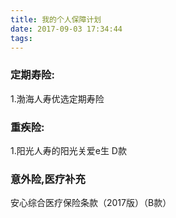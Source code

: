 ```yaml
---
title: 我的个人保障计划
date: 2017-09-03 17:34:44
tags:
---
```

### 定期寿险:
1.渤海人寿优选定期寿险


### 重疾险:
1.阳光人寿的阳光关爱e生 D款

### 意外险,医疗补充
安心综合医疗保险条款（2017版）（B款）

